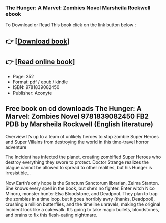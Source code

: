 ### The Hunger: A Marvel: Zombies Novel Marsheila Rockwell ebook

To Download or Read This book click on the link button below :

## 👉  [**[Download book](http://filesbooks.info/download.php?group=book&from=github.com&id=685360&lnk=1081 "Download book")**]

## 👉  [**[Read online book](http://filesbooks.info/download.php?group=book&from=github.com&id=685360&lnk=1081 "Read online book")**]


* Page: 352
* Format: pdf / epub / kindle
* ISBN: 9781839082450
* Publisher: Aconyte



## Free book on cd downloads The Hunger: A Marvel: Zombies Novel 9781839082450 FB2 PDB by Marsheila Rockwell (English literature)


Overview
It’s up to a team of unlikely heroes to stop zombie Super Heroes and Super Villains from destroying the world in this time-travel horror adventure
 
 The Incident has infected the planet, creating zombified Super Heroes who destroy everything they swore to protect. Doctor Strange realizes the plague cannot be allowed to spread to other realities, but his Hunger is irresistible...
 
 Now Earth’s only hope is the Sanctum Sanctorum librarian, Zelma Stanton. She knows every spell in the book, but she’s no fighter. Enter witch Nico Minoru, monster hunter Elsa Bloodstone, and Deadpool. They plan to trap the zombies in a time loop, but it goes horribly awry (thanks, Deadpool), crushing a million butterflies, and the timeline unravels, making the original Incident look like a cakewalk. It’s going to take magic bullets, bloodstones, and brains to fix this flesh-eating nightmare.



